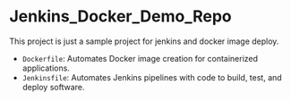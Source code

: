 # Jenkins_Docker_Demo_Repo
This project is just a sample project  for jenkins and docker image deploy.

- `Dockerfile`: Automates Docker image creation for containerized applications.
- `Jenkinsfile`: Automates Jenkins pipelines with code to build, test, and deploy software.
